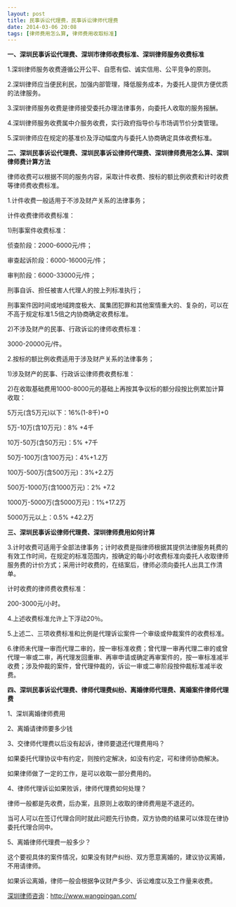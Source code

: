 ```yaml
---
layout: post
title: 民事诉讼代理费，民事诉讼律师代理费
date: 2014-03-06 20:08
tags: [律师费用怎么算, 律师费用收取标准]
---
```

<strong>一、深圳民事诉讼代理费、深圳市律师收费标准、深圳律师服务收费标准</strong>

1.深圳律师服务收费遵循公开公平、自愿有偿、诚实信用、公平竞争的原则。

2.深圳律师应当便民利民，加强内部管理，降低服务成本，为委托人提供方便优质的法律服务。

3.深圳律师服务收费是律师接受委托办理法律事务，向委托人收取的服务报酬。

4.深圳律师服务收费属中介服务收费，实行政府指导价与市场调节价分类管理。

5.深圳律师应在规定的基准价及浮动幅度内与委托人协商确定具体收费标准。

<strong>二、深圳民事诉讼代理费、深圳民事诉讼律师代理费、深圳律师费用怎么算、深圳律师费计算方法</strong>

律师收费可以根据不同的服务内容，采取计件收费、按标的额比例收费和计时收费等律师费收费标准。

1.计件收费一般适用于不涉及财产关系的法律事务；

计件收费律师收费标准：

1)刑事案件收费标准：

侦查阶段：2000-6000元/件；

审查起诉阶段：6000-16000元/件；

审判阶段：6000-33000元/件；

刑事自诉、担任被害人代理人的按上列标准执行；

刑事案件因时间或地域跨度极大、属集团犯罪和其他案情重大的、复杂的，可以在不高于规定标准1.5倍之内协商确定收费标准。

2)不涉及财产的民事、行政诉讼的律师收费标准：

3000-20000元/件。

2.按标的额比例收费适用于涉及财产关系的法律事务；

1)涉及财产的民事、行政诉讼律师费收费标准：

2)在收取基础费用1000-8000元的基础上再按其争议标的额分段按比例累加计算收取：

5万元(含5万元)以下：16%(1-8千)+0

5万-10万(含10万元)：8% +4千

10万-50万(含50万元)：5% +7千

50万-100万(含100万元)：4%+1.2万

100万-500万(含500万元)：3%+2.2万

500万-1000万(含1000万元)：2% +7.2

1000万-5000万(含5000万元)：1%+17.2万

5000万元以上：0.5% +42.2万

<strong>三、深圳民事诉讼律师代理费、深圳律师费用如何计算</strong>

3.计时收费可适用于全部法律事务；计时收费是指律师根据其提供法律服务耗费的有效工作时间，在规定的标准范围内，按确定的每小时收费标准向委托人收取律师服务费的计价方式；采用计时收费的，在结案后，律师必须向委托人出具工作清单。

计时收费的律师费收费标准：

200-3000元/小时。

4.上述收费标准允许上下浮动20％。

5.上述二、三项收费标准和比例是代理诉讼案件一个审级或仲裁案件的收费标准。

6.律师未代理一审而代理二审的，按一审标准收费；曾代理一审再代理二审的或曾代理一审或二审，再代理发回重审、再审申请或确定再审案件的，按一审标准减半收费；涉及仲裁的案件，曾代理仲裁的，诉讼一审或二审阶段按仲裁标准减半收费。

<strong>四、深圳民事诉讼代理费、律师代理费纠纷、离婚律师代理费、离婚案件律师代理费</strong>

1、深圳离婚律师费用

2、离婚请律师要多少钱

3、交律师代理费以后没有起诉，律师要退还代理费用吗？

如果委托代理协议中有约定，则按约定解决，如没有约定，可和律师协商解决。

如果律师做了一定的工作，是可以收取一部分费用的。

4、律师代理诉讼如果败诉，律师代理费如何处理？

律师一般都是先收费，后办案，且原则上收取的律师费用是不退还的。

当可人可以在签订代理合同时就此问题先行协商，双方协商的结果可以体现在律协委托代理合同中。

5、离婚律师代理费一般多少？

这个要视具体的案件情况，如果没有财产纠纷、双方愿意离婚的，建议协议离婚，不用请律师。

如果诉讼离婚，律师一般会根据争议财产多少、诉讼难度以及工作量来收费。

<a href="http://www.wangpingan.com/">深圳律师咨询</a>：<a href="http://www.wangpingan.com/">http://www.wangpingan.com/</a>

